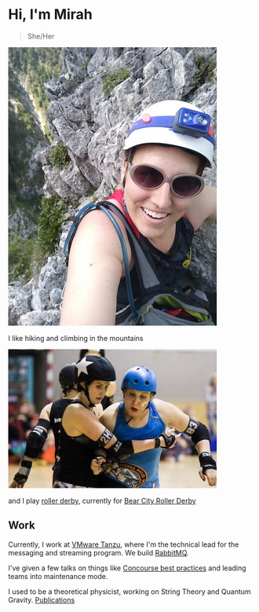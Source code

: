 # Hi, I'm Mirah

> She/Her

![Mirah halfway up a the Drachenwand klettersteig in Austria. She is wearing a helmet and sunglasses and has a backpack with hydration system slung over her shoulder.](https://github.com/MirahImage/MirahImage/blob/main/klettersteig.jpg)

I like hiking and climbing in the mountains

![Mirah wearing protective equipment and a Vienna Roller Derby jersey blocking the opposing jammer with her hips. Mirah has a look of concentration on her face.](https://github.com/MirahImage/MirahImage/blob/main/roller-derby.jpg)

and I play [roller derby](https://wftda.com), currently for [Bear City Roller Derby](https://bearcityrollerderby.com)

## Work

Currently, I work at [VMware Tanzu](https://tanzu.vmware.com), where I'm the technical lead for the messaging and streaming program. We build [RabbitMQ](https://rabbitmq.com).

I've given a few talks on things like [Concourse best practices](https://www.youtube.com/watch?v=FEHzcgr11Ao) and leading teams into maintenance mode.

I used to be a theoretical physicist, working on String Theory and Quantum Gravity. [Publications](https://inspirehep.net/literature?sort=mostrecent&size=25&page=1&q=f%20a%20gary%2C%20m)
